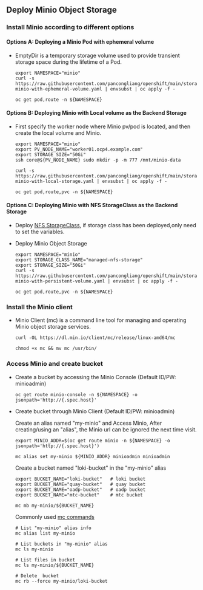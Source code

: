 ## Deploy Minio Object Storage

### Install Minio according to different options

#### Options A: Deploying a Minio Pod with ephemeral volume

* EmptyDir is a temporary storage volume used to provide transient storage space during the lifetime of a Pod.  

  ```
  export NAMESPACE="minio"
  curl -s https://raw.githubusercontent.com/pancongliang/openshift/main/storage/minio/deploy-minio-with-ephemeral-volume.yaml | envsubst | oc apply -f -
  
  oc get pod,route -n ${NAMESPACE}
  ```

#### Options B: Deploying Minio with Local volume as the Backend Storage

* First specify the worker node where Minio pv/pod is located, and then create the local volume and Minio.

  ```
  export NAMESPACE="minio"
  export PV_NODE_NAME="worker01.ocp4.example.com"
  export STORAGE_SIZE="50Gi"
  ssh core@${PV_NODE_NAME} sudo mkdir -p -m 777 /mnt/minio-data

  curl -s https://raw.githubusercontent.com/pancongliang/openshift/main/storage/minio/deploy-minio-with-local-storage.yaml | envsubst | oc apply -f -

  oc get pod,route,pvc -n ${NAMESPACE}
  ```

#### Options C: Deploying Minio with NFS StorageClass as the Backend Storage

* Deploy [NFS StorageClass](https://github.com/pancongliang/openshift/blob/main/storage/nfs-storageclass/readme.md), if storage class has been deployed,only need to set the variables.

* Deploy Minio Object Storage

  ```
  export NAMESPACE="minio"
  export STORAGE_CLASS_NAME="managed-nfs-storage"
  export STORAGE_SIZE="50Gi"
  curl -s https://raw.githubusercontent.com/pancongliang/openshift/main/storage/minio/deploy-minio-with-persistent-volume.yaml | envsubst | oc apply -f -

  oc get pod,route,pvc -n ${NAMESPACE}
  ```

### Install the Minio client

* Minio Client (mc) is a command line tool for managing and operating Minio object storage services.

  ```
  curl -OL https://dl.min.io/client/mc/release/linux-amd64/mc

  chmod +x mc && mv mc /usr/bin/
  ```

### Access Minio and create bucket

* Create a bucket by accessing the Minio Console (Default ID/PW: minioadmin)
 
  ```
  oc get route minio-console -n ${NAMESPACE} -o jsonpath='http://{.spec.host}'
  ```

* Create bucket through Minio Client (Default ID/PW: minioadmin)
  
  Create an alias named "my-minio" and Access Minio, After creating/using an "alias", the Minio url can be ignored the next time visit.
  ```    
  export MINIO_ADDR=$(oc get route minio -n ${NAMESPACE} -o jsonpath='http://{.spec.host}')
  
  mc alias set my-minio ${MINIO_ADDR} minioadmin minioadmin
  ``` 
  Create a bucket named "loki-bucket" in the "my-minio" alias
  ```
  export BUCKET_NAME="loki-bucket"   # loki bucket
  export BUCKET_NAME="quay-bucket"   # quay bucket
  export BUCKET_NAME="oadp-bucket"   # oadp bucket
  export BUCKET_NAME="mtc-bucket"    # mtc bucket
  
  mc mb my-minio/${BUCKET_NAME}
  ```
  Commonly used [mc commands](https://min.io/docs/minio/linux/reference/minio-mc.html?ref=docs#command-quick-reference)
  ```
  # List "my-minio" alias info
  mc alias list my-minio

  # List buckets in "my-minio" alias
  mc ls my-minio

  # List files in bucket
  mc ls my-minio/${BUCKET_NAME}

  # Delete  bucket
  mc rb --force my-minio/loki-bucket
  ```  
